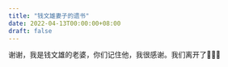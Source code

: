 ```yaml
---
title: "钱文雄妻子的遗书"
date: 2022-04-13T00:00:00+08:00
draft: false
---
```


谢谢，我是钱文雄的老婆，你们记住他，我很感谢。我们离开了🙏🙏🙏

